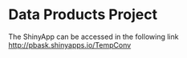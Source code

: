 
# Data Products Project

The ShinyApp can be accessed in the following link http://pbask.shinyapps.io/TempConv
